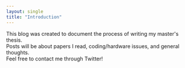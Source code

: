 ```yaml
---
layout: single
title: "Introduction"
---
```


This blog was created to document the process of writing my master's thesis.  
Posts will be about papers I read, coding/hardware issues, and general thoughts.  
Feel free to contact me through Twitter!
